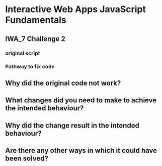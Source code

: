 # Interactive Web Apps JavaScript Fundamentals
## IWA_7 Challenge 2

### original script

### Pathway to fix code

## Why did the original code not work?

## What changes did you need to make to achieve the intended behaviour?

## Why did the change result in the intended behaviour?

## Are there any other ways in which it could have been solved?